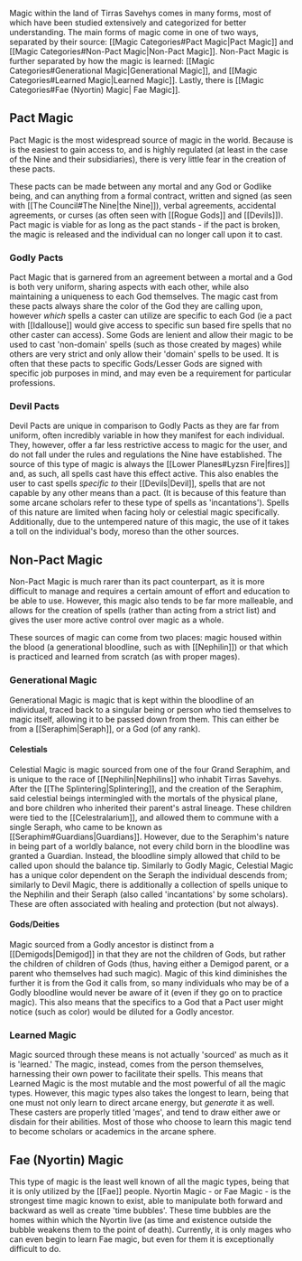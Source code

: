 Magic within the land of Tirras Savehys comes in many forms, most of which have been studied extensively and categorized for better understanding. The main forms of magic come in one of two ways, separated by their source: [[Magic Categories#Pact Magic|Pact Magic]] and [[Magic Categories#Non-Pact Magic|Non-Pact Magic]]. Non-Pact Magic is further separated by how the magic is learned: [[Magic Categories#Generational Magic|Generational Magic]], and [[Magic Categories#Learned Magic|Learned Magic]]. Lastly, there is [[Magic Categories#Fae (Nyortin) Magic| Fae Magic]].

## Pact Magic

Pact Magic is the most widespread source of magic in the world. Because is is the easiest to gain access to, and is highly regulated (at least in the case of the Nine and their subsidiaries), there is very little fear in the creation of these pacts. 

These pacts can be made between any mortal and any God or Godlike being, and can anything from a formal contract, written and signed (as seen with [[The Council#The Nine|the Nine]]), verbal agreements, accidental agreements, or curses (as often seen with [[Rogue Gods]] and [[Devils]]). Pact magic is viable for as long as the pact stands - if the pact is broken, the magic is released and the individual can no longer call upon it to cast.

### Godly Pacts

Pact Magic that is garnered from an agreement between a mortal and a God is both very uniform, sharing aspects with each other, while also maintaining a uniqueness to each God themselves. The magic cast from these pacts always share the color of the God they are calling upon, however *which* spells a caster can utilize are specific to each God (ie a pact with [[Idallouse]] would give access to specific sun based fire spells that no other caster can access). Some Gods are lenient and allow their magic to be used to cast 'non-domain' spells (such as those created by mages) while others are very strict and only allow their 'domain' spells to be used. It is often that these pacts to specific Gods/Lesser Gods are signed with specific job purposes in mind, and may even be a requirement for particular professions.

### Devil Pacts

Devil Pacts are unique in comparison to Godly Pacts as they are far from uniform, often incredibly variable in how they manifest for each individual. They, however, offer a far less restrictive access to magic for the user, and do not fall under the rules and regulations the Nine have established. The source of this type of magic is always the [[Lower Planes#Lyzsn Fire|fires]] and, as such, all spells cast have this effect active. This also enables the user to cast spells *specific to* their [[Devils|Devil]], spells that are not capable by any other means than a pact. (It is because of this feature than some arcane scholars refer to these type of spells as 'incantations'). Spells of this nature are limited when facing holy or celestial magic specifically. Additionally, due to the untempered nature of this magic, the use of it takes a toll on the individual's body, moreso than the other sources. 

## Non-Pact Magic

Non-Pact Magic is much rarer than its pact counterpart, as it is more difficult to manage and requires a certain amount of effort and education to be able to use. However, this magic also tends to be far more malleable, and allows for the creation of spells (rather than acting from a strict list) and gives the user more active control over magic as a whole.

These sources of magic can come from two places: magic housed within the blood (a generational bloodline, such as with [[Nephilin]]) or that which is practiced and learned from scratch (as with proper mages).

### Generational Magic

Generational Magic is magic that is kept within the bloodline of an individual, traced back to a singular being or person who tied themselves to magic itself, allowing it to be passed down from them. This can either be from a [[Seraphim|Seraph]], or a God (of any rank).

#### Celestials 

Celestial Magic is magic sourced from one of the four Grand Seraphim, and is unique to the race of [[Nephilin|Nephilins]] who inhabit Tirras Savehys. After the [[The Splintering|Splintering]], and the creation of the Seraphim, said celestial beings intermingled with the mortals of the physical plane, and bore children who inherited their parent's astral lineage. These children were tied to the [[Celestralarium]], and allowed them to commune with a single Seraph, who came to be known as [[Seraphim#Guardians|Guardians]]. However, due to the Seraphim's nature in being part of a worldly balance, not every child born in the bloodline was granted a Guardian. Instead, the bloodline simply allowed that child to be called upon should the balance tip. Similarly to Godly Magic, Celestial Magic has a unique color dependent on the Seraph the individual descends from; similarly to Devil Magic, there is additionally a collection of spells unique to the Nephilin and their Seraph (also called 'incantations' by some scholars). These are often associated with healing and protection (but not always).

#### Gods/Deities

Magic sourced from a Godly ancestor is distinct from a [[Demigods|Demigod]] in that they are not the children of Gods, but rather the children of children of Gods (thus, having either a Demigod parent, or a parent who themselves had such magic). Magic of this kind diminishes the further it is from the God it calls from, so many individuals who may be of a Godly bloodline would never be aware of it (even if they go on to practice magic). This also means that the specifics to a God that a Pact user might notice (such as color) would be diluted for a Godly ancestor.

### Learned Magic

Magic sourced through these means is not actually 'sourced' as much as it is 'learned.' The magic, instead, comes from the person themselves, harnessing their own power to facilitate their spells. This means that Learned Magic is the most mutable and the most powerful of all the magic types. However, this magic types also takes the longest to learn, being that one must not only learn to direct arcane energy, but *generate* it as well. These casters are properly titled 'mages', and tend to draw either awe or disdain for their abilities. Most of those who choose to learn this magic tend to become scholars or academics in the arcane sphere.
## Fae (Nyortin) Magic

This type of magic is the least well known of all the magic types, being that it is only utilized by the [[Fae]] people. Nyortin Magic - or Fae Magic - is the strongest time magic known to exist, able to manipulate both forward and backward as well as create 'time bubbles'. These time bubbles are the homes within which the Nyortin live (as time and existence outside the bubble weakens them to the point of death). Currently, it is only mages who can even begin to learn Fae magic, but even for them it is exceptionally difficult to do. 
